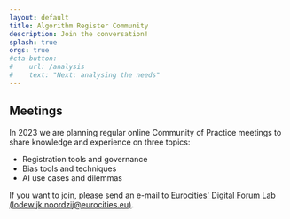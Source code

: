 ```yaml
---
layout: default
title: Algorithm Register Community
description: Join the conversation!
splash: true
orgs: true
#cta-button:
#    url: /analysis
#    text: "Next: analysing the needs"
---
```

## Meetings

In 2023 we are planning regular online Community of Practice meetings to share knowledge and experience on three topics:

- Registration tools and governance
- Bias tools and techniques
- AI use cases and dilemmas

If you want to join, please send an e-mail to [Eurocities' Digital Forum Lab (lodewijk.noordzij@eurocities.eu)](mailto:lodewijk.noordzij@eurocities.eu).